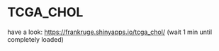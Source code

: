 # TCGA_CHOL
have a look: https://frankruge.shinyapps.io/tcga_chol/ (wait 1 min until completely loaded)
